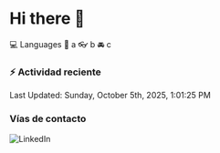 # Hi there 👋

:computer: Languages
:pencil: a
:eyeglasses: b
:oncoming_automobile: c

### :zap: Actividad reciente
<!--RECENT_ACTIVITY:start-->
<!--RECENT_ACTIVITY:end-->
<!--RECENT_ACTIVITY:last_update-->
Last Updated: Sunday, October 5th, 2025, 1:01:25 PM
<!--RECENT_ACTIVITY:last_update_end-->

### Vías de contacto

![LinkedIn](https://www.linkedin.com/in/irving-hernández-226846205/)
